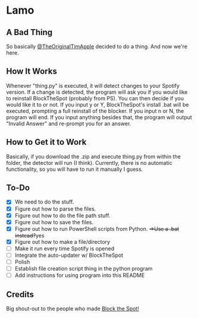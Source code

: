 # Lamo

## A Bad Thing

So basically [@TheOriginalTimApple](https://github.com/TheOriginalTimApple) decided to do a thing.
And now we're here.

## How It Works

Whenever "thing.py" is executed, it will detect changes to your Spotify version. If a change is detected, the program will ask you if you would like to reinstall BlockTheSpot (probably from PS). You can then decide if you would like it to or not. If you input y or Y, BlockTheSpot's install .bat will be executed, prompting a full reinstall of the blocker. If you input n or N, the program will end. If you input anything besides that, the program will output "Invalid Answer" and re-prompt you for an answer. 

## How to Get it to Work

Basically, if you download the .zip and execute thing.py from within the folder, the detector will run (I think). Currently, there is no automatic functionality, so you will have to run it manually I guess. 

## To-Do

- [X] We need to do the stuff.
- [X] Figure out how to parse the files.
- [X] Figure out how to do the file path stuff.
- [X] Figure out how to save the files.
- [X] Figure out how to run PowerShell scripts from Python.
      ~~->Use a .bat instead?~~yes
- [X] Figure out how to make a file/directory
- [ ] Make it run every time Spotify is opened
- [ ] Integrate the auto-updater w/ BlockTheSpot
- [ ] Polish
- [ ] Establish file creation script thing in the python program
- [ ] Add instructions for using program into this README

## Credits

Big shout-out to the people who made [Block the Spot!](https://github.com/mrpond/BlockTheSpot)
